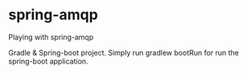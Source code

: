 # spring-amqp
Playing with spring-amqp

Gradle & Spring-boot project. Simply run gradlew bootRun for run the spring-boot application.
